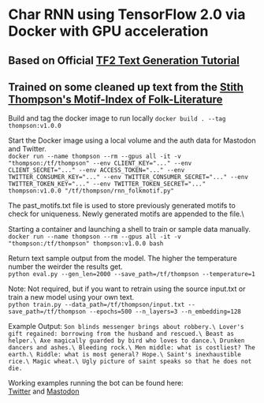 # Char RNN using TensorFlow 2.0 via Docker with GPU acceleration

## Based on Official [TF2 Text Generation Tutorial](https://www.tensorflow.org/text/tutorials/text_generation)

## Trained on some cleaned up text from the [Stith Thompson's Motif-Index of Folk-Literature](https://archive.org/details/Thompson2016MotifIndex)

Build and tag the docker image to run locally
`docker build . --tag thompson:v1.0.0`

Start the Docker image using a local volume and the auth data for Mastodon and Twitter.\
`docker run --name thompson --rm --gpus all -it -v "thompson:/tf/thompson" --env CLIENT_KEY="..." --env CLIENT_SECRET="..." --env ACCESS_TOKEN="..." --env TWITTER_CONSUMER_KEY="..." --env TWITTER_CONSUMER_SECRET="..." --env TWITTER_TOKEN_KEY="..." --env TWITTER_TOKEN_SECRET="..." thompson:v1.0.0 "/tf/thompson/rnn_folkmotif.py"`

The past_motifs.txt file is used to store previously generated motifs to check for uniqueness. Newly generated motifs are appended to the file.\

Starting a container and launching a shell to train or sample data manually.\
`docker run --name thompson --rm --gpus all -it -v "thompson:/tf/thompson" thompson:v1.0.0 bash`

Return text sample output from the model. The higher the temperature number the weirder the results get.\
`python eval.py --gen_len=2000 --save_path=/tf/thompson --temperature=1`

Note: Not required, but if you want to retrain using the source input.txt or train a new model using your own text.\
`python train.py --data_path=/tf/thompson/input.txt --save_path=/tf/thompson --epochs=500 --n_layers=3 --n_embedding=128`

Example Output:
`Son blinds messenger brings about robbery.\
Lover's gift regained: borrowing from the husband and rescued.\
Beast as helper.\
Axe magically guarded by bird who loves to dance.\
Drunken dancers and ashes.\
Bleeding rock.\
Men middle: what is costliest? The earth.\
Riddle: what is most general? Hope.\
Saint's inexhaustible rice.\
Magic wheat.\
Ugly picture of saint speaks so that he does not die.`

Working examples running the bot can be found here:\
  [Twitter](https://twitter.com/neuralfolk) and [Mastodon](https://botsin.space/@neuralfolkmotifs)  
